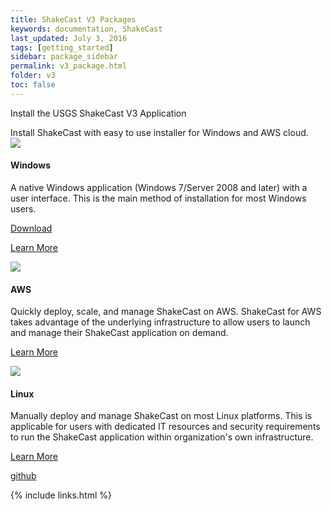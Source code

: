 ```yaml
---
title: ShakeCast V3 Packages
keywords: documentation, ShakeCast
last_updated: July 3, 2016
tags: [getting_started]
sidebar: package_sidebar
permalink: v3_package.html
folder: v3
toc: false
---
```


<div class="row">
         <div class="col-md-12">
             <p class="h3 page-header">Install the USGS ShakeCast V3 Application</p>
             Install ShakeCast with easy to use installer for Windows and AWS cloud.
         </div>
         <div class="col-md-4 col-sm-6">
             <div class="panel panel-default text-center">
                 <div class="panel-heading">
                     <span class="">
                           <img src="images/Windows.png" class="img img-default">
                     </span>
                 </div>
                 <div class="panel-body">
                     <h4>Windows</h4>
                     <p>A native Windows application (Windows 7/Server 2008 and later) with a user interface. This is the main method of installation for most Windows users.</p>
                     <p><a href="ftp://ftpext.usgs.gov/pub/cr/co/golden/shakecast/ShakeCast_Installer/USGS_ShakeCast_V3.14.4.exe" class="btn btn-primary">Download</a></p>
                     <p><a href="v3_install_shakecast_on_windows.html" class="btn btn-default">Learn More</a></p>
                 </div>
             </div>
         </div>
         <div class="col-md-4 col-sm-6">
             <div class="panel panel-default text-center">
                 <div class="panel-heading">
                     <span class="">
                           <img src="images/AWS.png" class="img img-default">
                     </span>
                 </div>
                 <div class="panel-body">
                     <h4>AWS</h4>
                     <p>Quickly deploy, scale, and manage ShakeCast on AWS. ShakeCast for AWS takes advantage of the underlying infrastructure to allow users to launch and manage their ShakeCast application on demand. </p>
                     <p><a href="v3_install_shakecast_on_aws.html" class="btn btn-default">Learn More</a></p>
                 </div>
             </div>
         </div>
         <div class="col-md-4 col-sm-6">
             <div class="panel panel-default text-center">
                 <div class="panel-heading">
                     <span class="">
                           <img src="images/Linux.png" class="img img-default">
                     </span>
                 </div>
                 <div class="panel-body">
                     <h4>Linux</h4>
                     <p>Manually deploy and manage ShakeCast on most Linux platforms. This is applicable for users with dedicated IT resources and security requirements to run the ShakeCast application within organization's own infrastructure. </p>
                     <p><a href="v3_requirements.html" class="btn btn-default">Learn More</a></p>
                     <p><a href="https://github.com/usgs/shakecast/tree/legacy_v3" class="btn btn-default">github</a></p>
                 </div>
             </div>
         </div>
 </div>



{% include links.html %}
